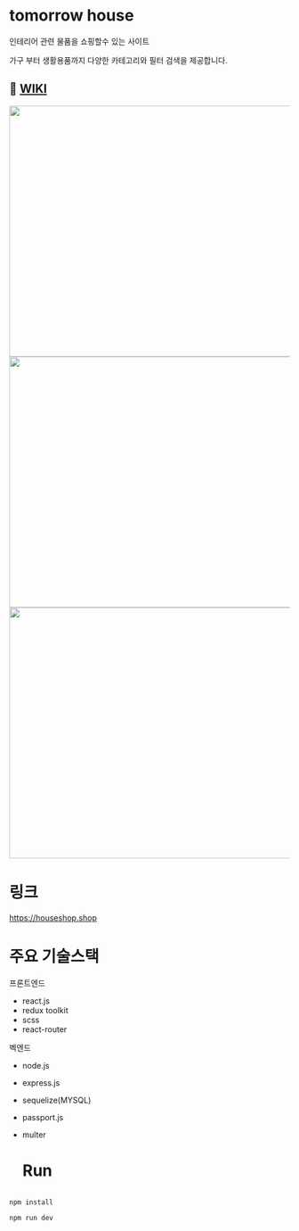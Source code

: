 # tomorrow house
인테리어 관련 물품을 쇼핑할수 있는 사이트

가구 부터 생활용품까지 다양한 카테고리와 필터 검색을 제공합니다.

## :rocket: <a href="">WIKI</a> 


<img src="https://velog.velcdn.com/images/rkdghwnd/post/df90dd1e-4e67-4e77-aceb-ce9d82fa7274/image.gif" width="600" height="450" />
<img src="https://velog.velcdn.com/images/rkdghwnd/post/fb87488f-01d0-4949-8a89-e253fb731170/image.gif" width="600" height="450" />
<img src="https://velog.velcdn.com/images/rkdghwnd/post/68cda7fa-9c7a-40d8-87c1-efca7431ac51/image.gif" width="600" height="450" />

# 링크

https://houseshop.shop

# 주요 기술스택

프론트엔드 

- react.js
- redux toolkit
- scss
- react-router

벡엔드

- node.js
- express.js
- sequelize(MYSQL)
- passport.js
- multer

  # Run
<pre><code>
npm install

npm run dev
</code></pre>
  
